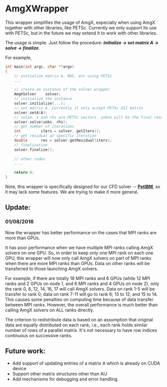 # AmgXWrapper

This wrapper simplifies the usage of AmgX, especially when using AmgX together with other libraries, like PETSc. Currently we only support its use with PETSc, but in the future we may extend it to work with other libraries.

The usage is simple. Just follow the procedure: ***initialize -> set matrix A -> solve -> finalize***. 

For example,

```c++
int main(int argc, char **argv)
{
    // initialize matrix A, RHS, etc using PETSc
    ...

    // create an instance of the solver wrapper
    AmgXSolver    solver;
    // initialize the instance
    solver.initialize(...);    
    // set matrix A. Currently it only accept PETSc AIJ matrix
    solver.setA(A);    
    // solve. x and rhs are PETSc vectors. unkns will be the final result in the end
    solver.solve(unks, rhs);    
    // get number of iterations
    int         iters = solver. getIters();    
    // get residual at specific iteration
    double      res = solver.getResidual(iters);    
    // finalization
    solver.finalize();
 
    // other codes
    ....

    return 0;
}
```


Note, this wrapper is specifically designed for our CFD solver -- **[PetIBM](https://github.com/barbagroup/PetIBM)**, so it may lack some features.  We are trying to make it more general.

## Update: 

### 01/08/2016

Now the wrapper has better performance on the cases that MPI ranks are more than GPUs.

It has poor performance when we have multiple MPI ranks calling AmgX solvers on one GPU. 
So, in order to keep only one MPI rank on each one GPU, this wrapper will now only call AmgX solvers on part of MPI ranks when there are more MPI ranks than GPUs. Data on other ranks will be transferred to those launching AmgX solvers.

For example, 
if there are totally 18 MPI ranks and 6 GPUs (while 12 MPI ranks and 2 GPUs on node 1, and 6 MPI ranks and 4 GPUs on node 2), 
only the rank 0, 6, 12, 14, 16, 17 will call AmgX solvers.
Data on rank 1-5 will be transfer to rank 0; data on rank 7-11 will go to rank 6; 13 to 12; and 15 to 14.
This causes some penalties on computing time because of data transfer between MPI ranks.
However, the overall performance is much better than calling AmgX solvers on ALL ranks directly.

The criterion to redistribute data is based on an assumption that original data are equally distributed on each rank, i.e., each rank holds similar number of rows of a parallel matrix. It's not necessary to have row indices continuous on successive ranks. 

## Future work:
* Add support of updating entries of a matrix A which is already on CUDA device
* Support other matrix structures other than AIJ
* Add mechanisms for debugging and error handling.
